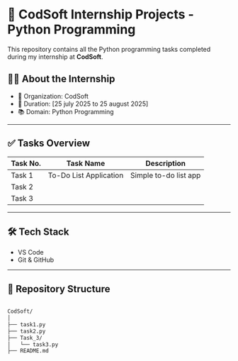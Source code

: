 # 💼 CodSoft Internship Projects - Python Programming

This repository contains all the Python programming tasks completed during my internship at **CodSoft**.

## 🧑‍💻 About the Internship

- 🏢 Organization: CodSoft
- 📅 Duration: [25 july 2025 to 25 august 2025]
- 📚 Domain: Python Programming 

---

## ✅ Tasks Overview

| Task No. | Task Name              | Description                          |
|----------|------------------------|--------------------------------------|
| Task 1   | To-Do List Application | Simple to-do list app      |
| Task 2   | |   |
| Task 3   |                     |        |

---

## 🛠️ Tech Stack

- VS Code
- Git & GitHub

---

## 📂 Repository Structure

```bash

CodSoft/
│
├── task1.py
├── task2.py
├── Task_3/
│   └── task3.py
├── README.md
